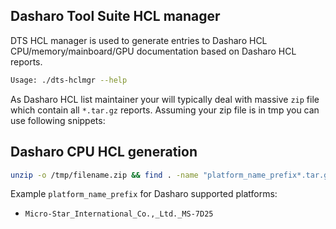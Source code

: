 Dasharo Tool Suite HCL manager
------------------------------

DTS HCL manager is used to generate entries to Dasharo HCL
CPU/memory/mainboard/GPU documentation based on Dasharo HCL reports.

```bash
Usage: ./dts-hclmgr --help
```

As Dasharo HCL list maintainer your will typically deal with massive `zip` file
which contain all `*.tar.gz` reports. Assuming your zip file is in tmp you can
use following snippets:

## Dasharo CPU HCL generation

```bash
unzip -o /tmp/filename.zip && find . -name "platform_name_prefix*.tar.gz" -print0 | xargs -0 -n1 bash -c './dts-hclmgr cpu "$0"'
```

Example  `platform_name_prefix` for Dasharo supported platforms:
* `Micro-Star_International_Co.,_Ltd._MS-7D25`


